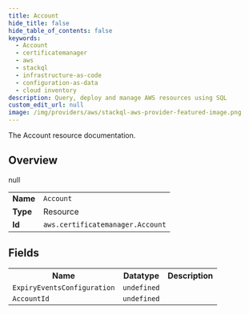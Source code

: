 ```yaml
---
title: Account
hide_title: false
hide_table_of_contents: false
keywords:
  - Account
  - certificatemanager
  - aws
  - stackql
  - infrastructure-as-code
  - configuration-as-data
  - cloud inventory
description: Query, deploy and manage AWS resources using SQL
custom_edit_url: null
image: /img/providers/aws/stackql-aws-provider-featured-image.png
---
```

The Account resource documentation.

## Overview
<table><tbody>
<tr><td><b>Name</b></td><td><code>Account</code></td></tr>
<tr><td><b>Type</b></td><td>Resource</td></tr>
null
<tr><td><b>Id</b></td><td><code>aws.certificatemanager.Account</code></td></tr>
</tbody></table>

## Fields
<table><tbody>
<tr><th>Name</th><th>Datatype</th><th>Description</th></tr>
<tr><td><code>ExpiryEventsConfiguration</code></td><td><code>undefined</code></td><td></td></tr><tr><td><code>AccountId</code></td><td><code>undefined</code></td><td></td></tr>
</tbody></table>